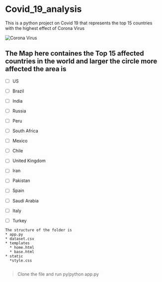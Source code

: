 # Covid_19_analysis
This is a python project on Covid 19 that represents the top 15 countries with the highest effect of Corona Virus 



![Corona Virus](https://www.who.int/images/default-source/searo---images/emergencies/covid19/how-to-protect/action-to-protect/covid-how-to-protect-yourself-01.gif?sfvrsn=65e2d390_2)

## The Map here containes the Top 15 affected countries in the world and larger the circle more affected the area is


- [ ] US 	
- [ ] Brazil 	
- [ ] India 	
- [ ] Russia 	
- [ ] Peru 	
- [ ] South Africa 	
- [ ] Mexico 	
- [ ] Chile 	
- [ ] United Kingdom 	
- [ ] Iran 	
- [ ] Pakistan 	
- [ ] Spain 	
- [ ] Saudi Arabia 	
- [ ] Italy 	
- [ ] Turkey


```
The structure of the folder is 
* app.py
* dataset.csv
* templates
  * home.html
  * base.html
* static
  *style.css
  
```


> Clone the file and run py/python app.py
